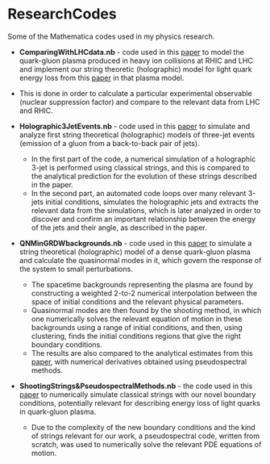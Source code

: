 # ResearchCodes

Some of the Mathematica codes used in my physics research.

* **ComparingWithLHCdata.nb** - code used in this [paper](http://arxiv.org/abs/1311.6160) to model the quark-gluon plasma
produced in heavy ion collisions at RHIC and LHC and implement our string theoretic (holographic) model for light quark energy loss 
from this [paper](http://arxiv.org/abs/1306.6648) in that plasma model. 
 * This is done in order to calculate a particular experimental
observable (nuclear suppression factor) and compare to the relevant data from LHC and RHIC.

* **Holographic3JetEvents.nb** - code used in this [paper](http://arxiv.org/abs/1512.00371) to simulate and analyze first 
string theoretical (holographic) models of three-jet events (emission of a gluon from a back-to-back pair of jets). 
  * In the first part of the code, a numerical simulation of a holographic 3-jet is performed using classical strings, and 
this is compared to the analytical prediction for the evolution of these strings described in the paper. 
  * In the second part, 
an automated code loops over many relevant 3-jets initial conditions, simulates the holographic jets and extracts the relevant data
from the simulations,
which is later analyzed in order to discover and confirm an important relationship between the energy of the jets and 
their angle, as described in the paper.

* **QNMinGRDWbackgrounds.nb** - code used in this [paper](http://arxiv.org/abs/1507.06556) to simulate a string theoretical (holographic)
model of a dense quark-gluon plasma and calculate the quasinormal modes in it, which govern the response of the system to small 
perturbations. 
  * The spacetime backgrounds representing the plasma are found by constructing a weighted 2-to-2 numerical 
interpolation between the space of initial conditions and the relevant physical parameters. 
  * Quasinormal modes are then found by the shooting method, in which one numerically solves the relevant equation of motion 
in these backgrounds using a range of initial conditions, and then, using clustering, finds the initial conditions regions
that give the right boundary conditions.
  * The results are also compared to the analytical estimates from this [paper](http://arxiv.org/abs/1503.07149), 
with numerical derivatives obtained using pseudospectral methods. 

* **ShootingStrings&PseudospectralMethods.nb** - the code used in this [paper](http://arxiv.org/abs/1306.6648) to numerically 
simulate classical strings with our novel boundary conditions, potentially relevant for describing energy loss of light quarks
in quark-gluon plasma.
  * Due to the complexity of the new boundary conditions and the kind of strings relevant for our work, a pseudospectral code, 
  written from scratch, was used to numerically solve the relevant PDE equations of motion.
